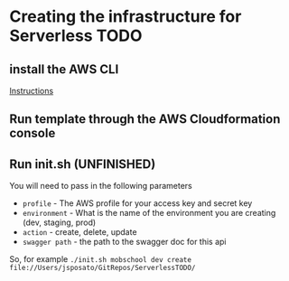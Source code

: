 # Creating the infrastructure for Serverless TODO

## install the AWS CLI
[Instructions](http://docs.aws.amazon.com/cli/latest/userguide/installing.html)

## Run template through the AWS Cloudformation console


## Run init.sh (UNFINISHED)
You will need to pass in the following parameters

* `profile` - The AWS profile for your access key and secret key
* `environment` - What is the name of the environment you are creating (dev, staging, prod)
* `action` - create, delete, update
* `swagger path` - the path to the swagger doc for this api

So, for example `./init.sh mobschool dev create file://Users/jsposato/GitRepos/ServerlessTODO/`
